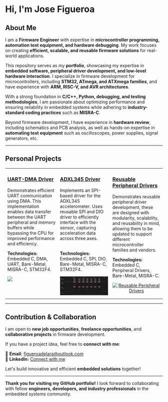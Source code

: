 # Hi, I'm Jose Figueroa  

## About Me  

I am a **Firmware Engineer** with expertise in **microcontroller programming, automation test equipment, and hardware debugging**. My work focuses on creating **efficient, scalable, and reusable firmware solutions** for real-world applications.  

This repository serves as my **portfolio**, showcasing my expertise in **embedded software, peripheral driver development, and low-level hardware interaction**. I specialize in firmware development for microcontrollers, including **STM32, ATmega, and ATXmega families**, and have experience with **ARM, RISC-V, and AVR architectures**.  

With a strong foundation in **C/C++, Python, debugging, and testing methodologies**, I am passionate about optimizing performance and ensuring reliability in embedded systems while adhering to **industry-standard coding practices** such as **MISRA-C**.  

Beyond firmware development, I have experience in **hardware review**, including schematics and PCB analysis, as well as hands-on expertise in **automating test equipment** such as oscilloscopes, power supplies, signal generators, etc.  

---

## Personal Projects  

<table>
  <tr>
    <td width="33%" valign="top">
      <h3><a href="https://github.com/JoseLuis-Figueroa/UART-DMA-Driver">UART-DMA Driver</a></h3>
      <p>
         Demonstrates efficient UART communication using DMA.
         This implementation enables data transfer between 
         the UART peripheral and memory buffers while bypassing
         the CPU for improved performance and efficiency. 
      </p>
      <p><strong>Technologies:</strong> Embedded C, DMA, UART, Bare-Metal, MISRA-C, STM32F4.</p>
      <a href="https://github.com/JoseLuis-Figueroa/UART-DMA-Driver">
        <img src="https://github.com/JoseLuis-Figueroa/UART-DMA-Driver/blob/main/Documentation/doxygen/images/Output_gif.gif" width="100%" />
      </a>
    </td>
    <td width="33%" valign="top">
      <h3><a href="https://github.com/JoseLuis-Figueroa/adxl345-driver">ADXL345 Driver</a></h3>
      <p>
        Implements an SPI-based driver for the ADXL345 accelerometer.
        Uses reusable SPI and DIO driver to efficiently interface with 
        the sensor, capturing acceleration data across three axes. 
      </p>
      <p><strong><br>Technologies:</strong> Embedded C, SPI, DIO, Bare-Metal, MISRA-C, STM32F4.</p>
      <a href="https://github.com/JoseLuis-Figueroa/adxl345-driver">
        <img src=https://github.com/JoseLuis-Figueroa/adxl345-driver/blob/main/Documentation/doxygen/imagens/adxl345_read.png width="100%" alt="ADXL345 Driver"/>
      </a>
    </td>
    <td width="33%" valign="top">
      <h3><a href="https://github.com/JoseLuis-Figueroa/Reusable-Peripheral-Drivers">Reusable Peripheral Drivers</a></h3>
      <p>
         Demonstrates reusable peripheral driver development, these are 
         designed with modularity, scalability, and reusability in mind, 
         allowing them to be updated to support different microcontroller 
         families and vendors.
      </p>
      <p><strong>Technologies:</strong> Embedded C, Peripheral Drivers, Bare-Metal, MISRA-C.</p>
      <p align="center">
        <a href="https://github.com/JoseLuis-Figueroa/Reusable-Peripheral-Drivers">
          <img src="https://github.com/JoseLuis-Figueroa/Reusable-Peripheral-Drivers/blob/main/Documentation/Doxygen/DIO/images/DIO_Implementation.gif" 
           width="30%" alt="Reusable Peripheral Drivers"/>
        </a>
      </p>
    </td>
  </tr>
</table>

---

## Contribution & Collaboration  
I am open to **new job opportunities**, **freelance opportunities**, and **collaborative projects** in firmware development.  

If you have a project idea, feel free to **connect with me**:  

📧 **Email:** figueroadelara@outlook.com  
🔗 **LinkedIn:** [Connect with me](https://www.linkedin.com/in/your-profile)  

Let's build innovative and efficient **embedded solutions** together!  

---

**Thank you for visiting my GitHub portfolio!** I look forward to collaborating with fellow **engineers, developers, and industry professionals** in the embedded systems community.  
